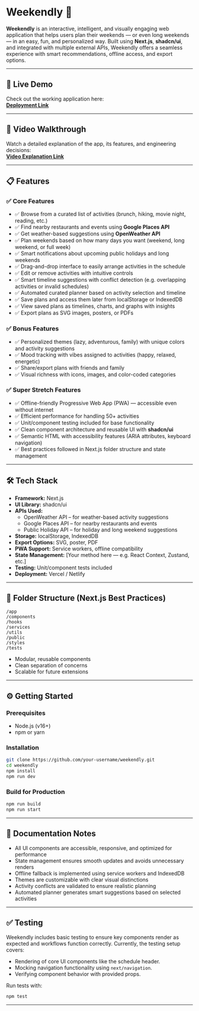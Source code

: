 # Weekendly 🌟

**Weekendly** is an interactive, intelligent, and visually engaging web application that helps users plan their weekends — or even long weekends — in an easy, fun, and personalized way. Built using **Next.js**, **shadcn/ui**, and integrated with multiple external APIs, Weekendly offers a seamless experience with smart recommendations, offline access, and export options.

---

## 🚀 Live Demo  
Check out the working application here:  
**[Deployment Link](https://weekend-planner-nine.vercel.app/)**

---

## 🎥 Video Walkthrough  
Watch a detailed explanation of the app, its features, and engineering decisions:  
**[Video Explanation Link](https://your-video-link.com/)**

---

## 📋 Features

### ✅ Core Features
- ✅ Browse from a curated list of activities (brunch, hiking, movie night, reading, etc.)
- ✅ Find nearby restaurants and events using **Google Places API**
- ✅ Get weather-based suggestions using **OpenWeather API**
- ✅ Plan weekends based on how many days you want (weekend, long weekend, or full week)
- ✅ Smart notifications about upcoming public holidays and long weekends
- ✅ Drag-and-drop interface to easily arrange activities in the schedule
- ✅ Edit or remove activities with intuitive controls
- ✅ Smart timeline suggestions with conflict detection (e.g. overlapping activities or invalid schedules)
- ✅ Automated curated planner based on activity selection and timeline
- ✅ Save plans and access them later from localStorage or IndexedDB
- ✅ View saved plans as timelines, charts, and graphs with insights
- ✅ Export plans as SVG images, posters, or PDFs

### ✅ Bonus Features
- ✅ Personalized themes (lazy, adventurous, family) with unique colors and activity suggestions
- ✅ Mood tracking with vibes assigned to activities (happy, relaxed, energetic)
- ✅ Share/export plans with friends and family
- ✅ Visual richness with icons, images, and color-coded categories

### ✅ Super Stretch Features
- ✅ Offline-friendly Progressive Web App (PWA) — accessible even without internet
- ✅ Efficient performance for handling 50+ activities
- ✅ Unit/component testing included for base functionality
- ✅ Clean component architecture and reusable UI with **shadcn/ui**
- ✅ Semantic HTML with accessibility features (ARIA attributes, keyboard navigation)
- ✅ Best practices followed in Next.js folder structure and state management

---

## 🛠 Tech Stack

- **Framework:** Next.js
- **UI Library:** shadcn/ui
- **APIs Used:**  
  - OpenWeather API – for weather-based activity suggestions  
  - Google Places API – for nearby restaurants and events  
  - Public Holiday API – for holiday and long weekend suggestions
- **Storage:** localStorage, IndexedDB
- **Export Options:** SVG, poster, PDF
- **PWA Support:** Service workers, offline compatibility
- **State Management:** [Your method here — e.g. React Context, Zustand, etc.]
- **Testing:** Unit/component tests included
- **Deployment:** Vercel / Netlify

---

## 📂 Folder Structure (Next.js Best Practices)

```
/app
/components
/hooks
/services
/utils
/public
/styles
/tests
```

- Modular, reusable components
- Clean separation of concerns
- Scalable for future extensions

---

## ⚙ Getting Started

### Prerequisites
- Node.js (v16+)
- npm or yarn

### Installation
```bash
git clone https://github.com/your-username/weekendly.git
cd weekendly
npm install
npm run dev
```

### Build for Production
```bash
npm run build
npm run start
```

---

## 📖 Documentation Notes

- All UI components are accessible, responsive, and optimized for performance
- State management ensures smooth updates and avoids unnecessary renders
- Offline fallback is implemented using service workers and IndexedDB
- Themes are customizable with clear visual distinctions
- Activity conflicts are validated to ensure realistic planning
- Automated planner generates smart suggestions based on selected activities

---

## ✅ Testing

Weekendly includes basic testing to ensure key components render as expected and workflows function correctly. Currently, the testing setup covers:

- Rendering of core UI components like the schedule header.
- Mocking navigation functionality using `next/navigation`.
- Verifying component behavior with provided props.


Run tests with:
```bash
npm test
```

---

